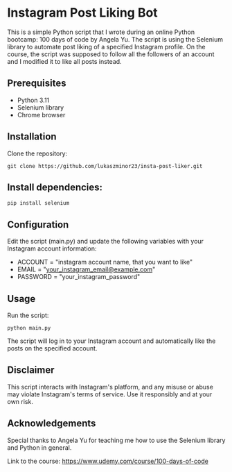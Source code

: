# Instagram Post Liking Bot

This is a simple Python script that I wrote during an online Python bootcamp: 100 days of code by Angela Yu.
The script is using the Selenium library to automate post liking of a specified Instagram profile. On the course,
the script was supposed to follow all the followers of an account and I modified it to like all posts instead.


## Prerequisites

- Python 3.11
- Selenium library
- Chrome browser

## Installation

Clone the repository:

    git clone https://github.com/lukaszminor23/insta-post-liker.git


## Install dependencies:
    pip install selenium

## Configuration
Edit the script (main.py) and update the following variables with your Instagram account information:
- ACCOUNT = "instagram account name, that you want to like"
- EMAIL = "your_instagram_email@example.com"
- PASSWORD = "your_instagram_password"

## Usage
Run the script:

    python main.py
The script will log in to your Instagram account and automatically like the posts on the specified account.

## Disclaimer
This script interacts with Instagram's platform, and any misuse or abuse may violate Instagram's terms of service.
Use it responsibly and at your own risk.

## Acknowledgements
Special thanks to Angela Yu for teaching me how to use the Selenium library and Python in general.

Link to the course:
https://www.udemy.com/course/100-days-of-code
